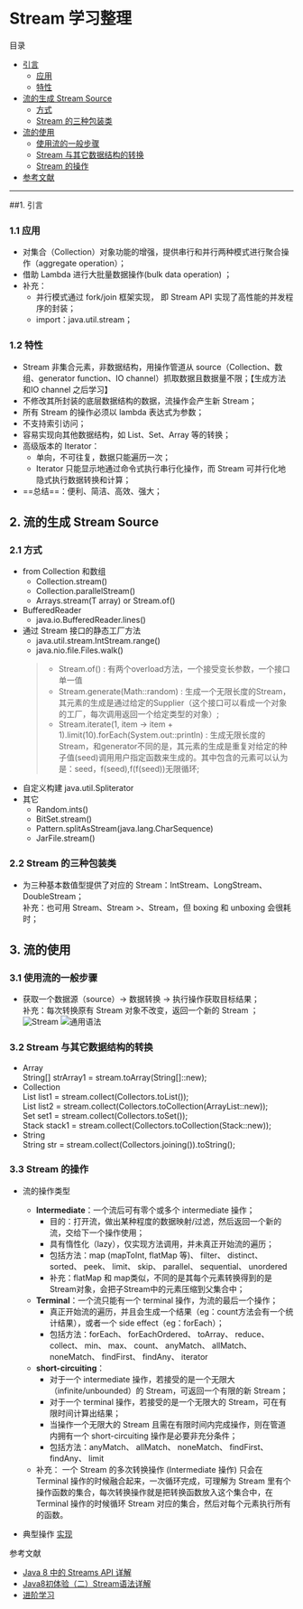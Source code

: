 # Stream 学习整理
目录
- [引言](#1)
    - [应用](#1.1) 
    - [特性](#1.2) 
- [流的生成 Stream Source](#2)
    - [方式](#2.1) 
    - [Stream 的三种包装类](#2.1)
- [流的使用](#3)
    - [使用流的一般步骤](#3.1) 
    - [Stream 与其它数据结构的转换](#3.1)
    - [Stream 的操作](#3.1)
- [参考文献](#4)
------

##<span id = "1">1. 引言</span>
### 1.1 应用
- 对集合（Collection）对象功能的增强，提供串行和并行两种模式进行聚合操作（aggregate operation）；
- 借助 Lambda 进行大批量数据操作(bulk data operation)  ； 
- 补充：
    - 并行模式通过 fork/join 框架实现， 即 Stream API 实现了高性能的并发程序的封装；
    - import：java.util.stream；
### 1.2 特性
- Stream 非集合元素，非数据结构，用操作管道从 source（Collection、数组、generator function、IO channel）抓取数据且数据量不限；【生成方法和IO channel 之后学习】
- 不修改其所封装的底层数据结构的数据，流操作会产生新 Stream；
- 所有 Stream 的操作必须以 lambda 表达式为参数；
- 不支持索引访问；
- 容易实现向其他数据结构，如 List、Set、Array 等的转换；
- 高级版本的 Iterator：
    - 单向，不可往复，数据只能遍历一次；
    - Iterator 只能显示地通过命令式执行串行化操作，而 Stream 可并行化地隐式执行数据转换和计算；
- ==总结==：便利、简洁、高效、强大；

## 2. 流的生成 Stream Source
### 2.1 方式
- from Collection 和数组
    - Collection.stream()
    - Collection.parallelStream()
    - Arrays.stream(T array) or Stream.of()
- BufferedReader
    - java.io.BufferedReader.lines()
- 通过 Stream 接口的静态工厂方法
    - java.util.stream.IntStream.range()
    - java.nio.file.Files.walk()
    > - Stream.of() : 有两个overload方法，一个接受变长参数，一个接口单一值
    > - Stream.generate(Math::random) : 生成一个无限长度的Stream，其元素的生成是通过给定的Supplier（这个接口可以看成一个对象的工厂，每次调用返回一个给定类型的对象）;  
    > - Stream.iterate(1, item -> item + 1).limit(10).forEach(System.out::println) : 生成无限长度的Stream，和generator不同的是，其元素的生成是重复对给定的种子值(seed)调用用户指定函数来生成的。其中包含的元素可以认为是：seed，f(seed),f(f(seed))无限循环;
- 自定义构建
    java.util.Spliterator
- 其它
    - Random.ints()
    - BitSet.stream()
    - Pattern.splitAsStream(java.lang.CharSequence)
    - JarFile.stream()

### 2.2 Stream 的三种包装类
- 为三种基本数值型提供了对应的 Stream：IntStream、LongStream、DoubleStream；  
补充：也可用 Stream<Integer>、Stream<Long> >、Stream<Double>，但 boxing 和 unboxing 会很耗时；
## 3. 流的使用

### 3.1 使用流的一般步骤
- 获取一个数据源（source）→ 数据转换 → 执行操作获取目标结果；  
补充：每次转换原有 Stream 对象不改变，返回一个新的 Stream ；  
![Stream](https://www.ibm.com/developerworks/cn/java/j-lo-java8streamapi/img001.png)
![通用语法](http://img04.taobaocdn.com/imgextra/i4/90219132/T2ycFgXQ8XXXXXXXXX_!!90219132.jpg)

### 3.2 Stream 与其它数据结构的转换
-  Array  
    String[] strArray1 = stream.toArray(String[]::new);
- Collection  
    List<String> list1 = stream.collect(Collectors.toList());  
    List<String> list2 = stream.collect(Collectors.toCollection(ArrayList::new));  
    Set set1 = stream.collect(Collectors.toSet());  
    Stack stack1 = stream.collect(Collectors.toCollection(Stack::new));  
- String  
    String str = stream.collect(Collectors.joining()).toString();

### 3.3 Stream 的操作

- 流的操作类型 
    - **Intermediate**：一个流后可有零个或多个 intermediate 操作；
        - 目的：打开流，做出某种程度的数据映射/过滤，然后返回一个新的流，交给下一个操作使用；
        - 具有惰性化（lazy），仅实现方法调用，并未真正开始流的遍历；
        - 包括方法：map (mapToInt, flatMap 等)、 filter、 distinct、 sorted、 peek、 limit、 skip、 parallel、 sequential、 unordered
        - 补充：flatMap 和 map类似，不同的是其每个元素转换得到的是Stream对象，会把子Stream中的元素压缩到父集合中；
    - **Terminal**：一个流只能有一个 terminal 操作，为流的最后一个操作；
        - 真正开始流的遍历，并且会生成一个结果（eg：count方法会有一个统计结果），或者一个 side effect（eg：forEach）；
        - 包括方法：forEach、 forEachOrdered、 toArray、 reduce、 collect、 min、 max、 count、 anyMatch、 allMatch、 noneMatch、 findFirst、 findAny、 iterator
    - **short-circuiting**：
        - 对于一个 intermediate 操作，若接受的是一个无限大（infinite/unbounded）的 Stream，可返回一个有限的新 Stream；
        - 对于一个 terminal 操作，若接受的是一个无限大的 Stream，可在有限时间计算出结果；
        - 当操作一个无限大的 Stream 且需在有限时间内完成操作，则在管道内拥有一个 short-circuiting 操作是必要非充分条件；
        - 包括方法：anyMatch、 allMatch、 noneMatch、 findFirst、 findAny、 limit
    - 补充： 一个 Stream 的多次转换操作 (Intermediate 操作) 只会在 Terminal 操作的时候融合起来，一次循环完成，可理解为 Stream 里有个操作函数的集合，每次转换操作就是把转换函数放入这个集合中，在 Terminal 操作的时候循环 Stream 对应的集合，然后对每个元素执行所有的函数。

- 典型操作 [实现](https://github.com/littleYuting/testLambda/blob/master/src/testContainers.java)

参考文献

- [Java 8 中的 Streams API 详解](https://www.ibm.com/developerworks/cn/java/j-lo-java8streamapi/index.html)  
- [Java8初体验（二）Stream语法详解](http://ifeve.com/stream/)  
- [进阶学习
](https://www.zybuluo.com/changedi/note/622375)
